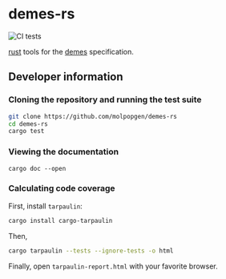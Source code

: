 # demes-rs

![CI tests](https://github.com/molpopgen/demes-rs/workflows/CI/badge.svg)

[rust](https://www.rustlang.org) tools for the [demes](https://popsim-consortium.github.io/demes-spec-docs/main/introduction.html#sec-intro) specification.

## Developer information

### Cloning the repository and running the test suite

```sh
git clone https://github.com/molpopgen/demes-rs
cd demes-rs
cargo test
```

### Viewing the documentation

```
cargo doc --open
```

### Calculating code coverage

First, install `tarpaulin`:

```sh
cargo install cargo-tarpaulin
```

Then,

```sh
cargo tarpaulin --tests --ignore-tests -o html
```

Finally, open `tarpaulin-report.html` with your favorite browser.

